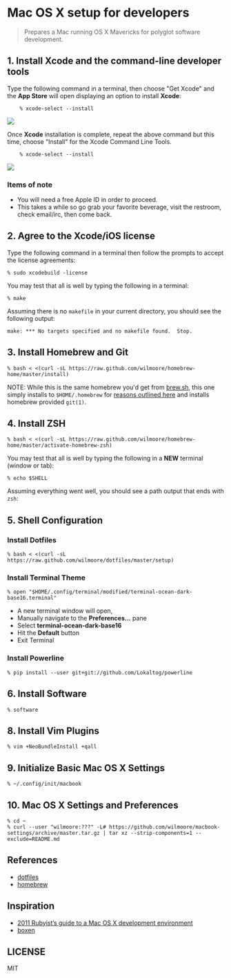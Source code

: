 # Mac OS X setup for developers

> Prepares a Mac running OS X Mavericks for polyglot software development.

## 1. Install Xcode and the command-line developer tools

Type the following command in a terminal, then choose "Get Xcode" and the **App Store** will open displaying an option to install **Xcode**:

        % xcode-select --install

   ![](https://cloudup.com/cq4or0NPqnD+)

Once **Xcode** installation is complete, repeat the above command but this time, choose "Install" for the Xcode Command Line Tools.

        % xcode-select --install

   ![](https://cloudup.com/cq4or0NPqnD+)

### Items of note

- You will need a free Apple ID in order to proceed.
- This takes a while so go grab your favorite beverage, visit the restroom, check email/irc, then come back.

## 2. Agree to the Xcode/iOS license

Type the following command in a terminal then follow the prompts to accept the license agreements:

    % sudo xcodebuild -license

You may test that all is well by typing the following in a terminal:

    % make

Assuming there is no `makefile` in your current directory, you should see the following output:

    make: *** No targets specified and no makefile found.  Stop.

## 3. Install Homebrew and Git

    % bash < <(curl -sL https://raw.github.com/wilmoore/homebrew-home/master/install)

NOTE: While this is the same homebrew you'd get from [brew.sh](http://brew.sh), this one simply installs to `$HOME/.homebrew` for [reasons outlined here](https://github.com/wilmoore/homebrew-home/wiki/Rationale) and installs homebrew provided `git(1)`.

## 4. Install ZSH

    % bash < <(curl -sL https://raw.github.com/wilmoore/homebrew-home/master/activate-homebrew-zsh)

You may test that all is well by typing the following in a __NEW__ terminal (window or tab):

    % echo $SHELL

Assuming everything went well, you should see a path output that ends with `zsh`:

## 5. Shell Configuration

### Install Dotfiles

    % bash < <(curl -sL https://raw.github.com/wilmoore/dotfiles/master/setup)

### Install Terminal Theme

    % open "$HOME/.config/terminal/modified/terminal-ocean-dark-base16.terminal"

- A new terminal window will open,  
- Manually navigate to the **Preferences...** pane
- Select __terminal-ocean-dark-base16__
- Hit the **Default** button
- Exit Terminal

### Install Powerline

    % pip install --user git+git://github.com/Lokaltog/powerline

## 6. Install Software

    % software

## 8. Install Vim Plugins

    % vim +NeoBundleInstall +qall

## 9. Initialize Basic Mac OS X Settings

    % ~/.config/init/macbook

## 10. Mac OS X Settings and Preferences

    % cd ~
    % curl --user "wilmoore:???" -L# https://github.com/wilmoore/macbook-settings/archive/master.tar.gz | tar xz --strip-components=1 --exclude=README.md

## References

- [dotfiles]
- [homebrew]

## Inspiration

- [2011 Rubyist’s guide to a Mac OS X development environment](http://robots.thoughtbot.com/post/8700977975/2011-rubyists-guide-to-a-mac-os-x-development)
- [boxen](https://github.com/boxen/our-boxen)

## LICENSE

  MIT

[dotfiles]: https://github.com/wilmoore/dotfiles
[homebrew]: https://github.com/wilmoore/homebrew-home

